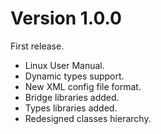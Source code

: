 Version 1.0.0
=============

First release.

- Linux User Manual.
- Dynamic types support.
- New XML config file format.
- Bridge libraries added.
- Types libraries added.
- Redesigned classes hierarchy.

